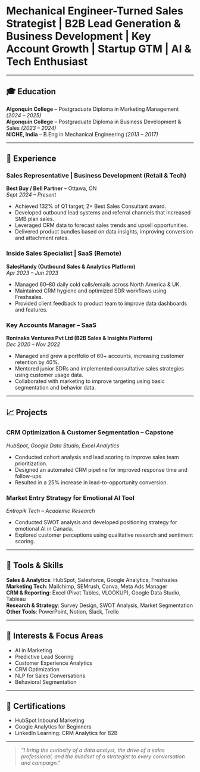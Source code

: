 # Mechanical Engineer-Turned Sales Strategist | B2B Lead Generation & Business Development | Key Account Growth | Startup GTM | AI & Tech Enthusiast

---

## 🎓 Education

**Algonquin College** – Postgraduate Diploma in Marketing Management *(2024 – 2025)*  
**Algonquin College** – Postgraduate Diploma in Business Development & Sales *(2023 – 2024)*  
**NICHE, India** – B.Eng in Mechanical Engineering *(2013 – 2017)*

---

## 💼 Experience

### Sales Representative | Business Development (Retail & Tech)  
**Best Buy / Bell Partner** – Ottawa, ON  
*Sept 2024 – Present*  
- Achieved 132% of Q1 target; 2× Best Sales Consultant award.  
- Developed outbound lead systems and referral channels that increased SMB plan sales.  
- Leveraged CRM data to forecast sales trends and upsell opportunities.  
- Delivered product bundles based on data insights, improving conversion and attachment rates.

### Inside Sales Specialist | SaaS (Remote)  
**SalesHandy (Outbound Sales & Analytics Platform)**  
*Apr 2023 – Jun 2023*  
- Managed 60–80 daily cold calls/emails across North America & UK.  
- Maintained CRM hygiene and optimized SDR workflows using Freshsales.  
- Provided client feedback to product team to improve data dashboards and features.

### Key Accounts Manager – SaaS  
**Roninaks Ventures Pvt Ltd (B2B Sales & Insights Platform)**  
*Dec 2020 – Nov 2022*  
- Managed and grew a portfolio of 60+ accounts, increasing customer retention by 40%.  
- Mentored junior SDRs and implemented consultative sales strategies using customer usage data.  
- Collaborated with marketing to improve targeting using basic segmentation and behavior data.

---

## 📈 Projects

### CRM Optimization & Customer Segmentation – Capstone  
*HubSpot, Google Data Studio, Excel Analytics*  
- Conducted cohort analysis and lead scoring to improve sales team prioritization.  
- Designed an automated CRM pipeline for improved response time and follow-ups.  
- Resulted in a 25% increase in lead-to-opportunity conversion.

### Market Entry Strategy for Emotional AI Tool  
*Entropik Tech – Academic Research*  
- Conducted SWOT analysis and developed positioning strategy for emotional AI in Canada.  
- Explored customer perceptions using qualitative research and sentiment scoring.

---

## 🧰 Tools & Skills

**Sales & Analytics**: HubSpot, Salesforce, Google Analytics, Freshsales  
**Marketing Tech**: Mailchimp, SEMrush, Canva, Meta Ads Manager  
**CRM & Reporting**: Excel (Pivot Tables, VLOOKUP), Google Data Studio, Tableau  
**Research & Strategy**: Survey Design, SWOT Analysis, Market Segmentation  
**Other Tools**: PowerPoint, Notion, Slack, Trello

---

## 🧠 Interests & Focus Areas

- AI in Marketing  
- Predictive Lead Scoring  
- Customer Experience Analytics  
- CRM Optimization  
- NLP for Sales Conversations  
- Behavioral Segmentation  

---

## 📜 Certifications

- HubSpot Inbound Marketing  
- Google Analytics for Beginners  
- LinkedIn Learning: CRM Analytics for B2B

---

> *“I bring the curiosity of a data analyst, the drive of a sales professional, and the mindset of a strategist to every conversation and campaign.”*
